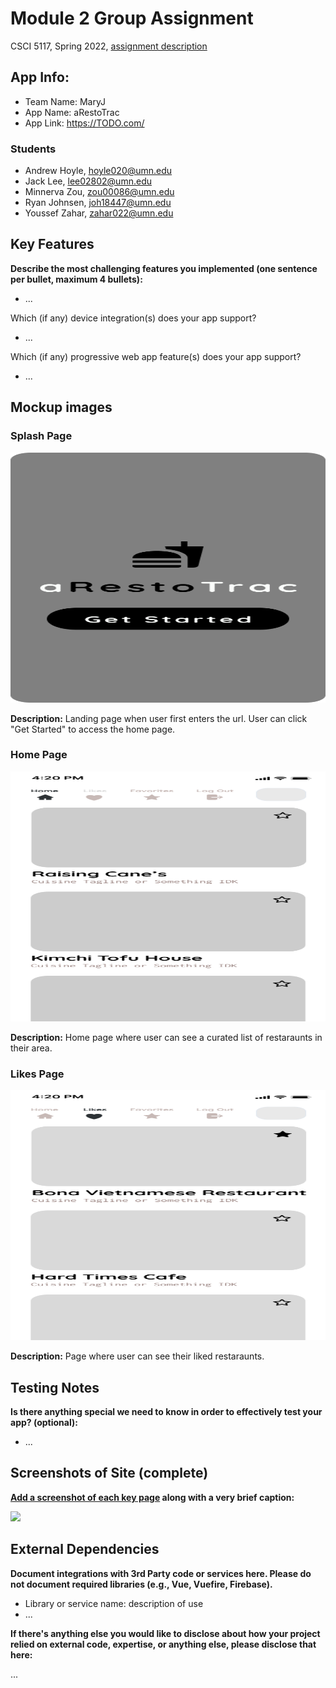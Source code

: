 # Module 2 Group Assignment

CSCI 5117, Spring 2022, [assignment description](https://canvas.umn.edu/courses/355584/pages/project-2)

## App Info:

* Team Name: MaryJ
* App Name: aRestoTrac
* App Link: <https://TODO.com/>

### Students

* Andrew Hoyle, hoyle020@umn.edu
* Jack Lee, lee02802@umn.edu
* Minnerva Zou, zou00086@umn.edu
* Ryan Johnsen, joh18447@umn.edu
* Youssef Zahar, zahar022@umn.edu

## Key Features

**Describe the most challenging features you implemented
(one sentence per bullet, maximum 4 bullets):**

* ...

Which (if any) device integration(s) does your app support?

* ...

Which (if any) progressive web app feature(s) does your app support?

* ...



## Mockup images

### Splash Page

<img src="/low-fidelity-mockups/Splash.png" height=400px width=600px>

**Description:** Landing page when user first enters the url. User can click "Get Started" to access the home page.

### Home Page

<img src="/low-fidelity-mockups/Home.png" height=400px width=600px>

**Description:** Home page where user can see a curated list of restaraunts in their area.

### Likes Page

<img src="/low-fidelity-mockups/Likes.png" height=400px width=600px>

**Description:** Page where user can see their liked restaraunts.


## Testing Notes

**Is there anything special we need to know in order to effectively test your app? (optional):**

* ...



## Screenshots of Site (complete)

**[Add a screenshot of each key page](https://stackoverflow.com/questions/10189356/how-to-add-screenshot-to-readmes-in-github-repository)
along with a very brief caption:**

![](https://media.giphy.com/media/o0vwzuFwCGAFO/giphy.gif)



## External Dependencies

**Document integrations with 3rd Party code or services here.
Please do not document required libraries (e.g., Vue, Vuefire, Firebase).**

* Library or service name: description of use
* ...

**If there's anything else you would like to disclose about how your project
relied on external code, expertise, or anything else, please disclose that
here:**

...
